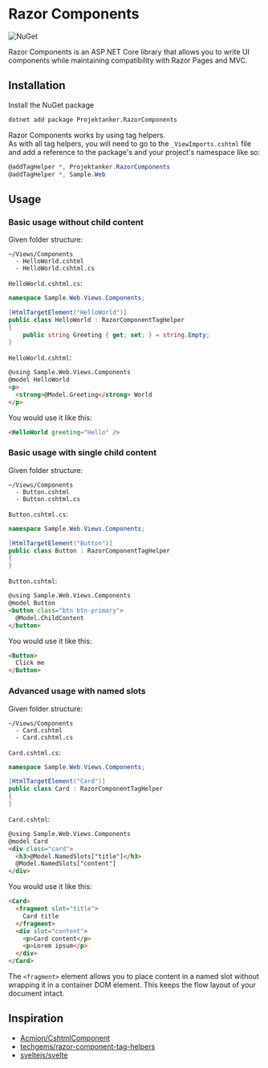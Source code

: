 ﻿# Razor Components

![NuGet](https://badgen.net/nuget/v/Projektanker.RazorComponents)

Razor Components is an ASP.NET Core library that allows you to write UI components while maintaining compatibility with Razor Pages and MVC.

## Installation

Install the NuGet package  
```bash
dotnet add package Projektanker.RazorComponents
```

Razor Components works by using tag helpers.  
As with all tag helpers, you will need to go to the `_ViewImports.cshtml` file and add a reference to the package's and your project's namespace like so:

```csharp
@addTagHelper *, Projektanker.RazorComponents
@addTagHelper *, Sample.Web
```

## Usage

### Basic usage without child content

Given folder structure:  
```
~/Views/Components
  - HelloWorld.cshtml
  - HelloWorld.cshtml.cs
```

`HelloWorld.cshtml.cs`:  
```csharp
namespace Sample.Web.Views.Components;

[HtmlTargetElement("HelloWorld")]
public class HelloWorld : RazorComponentTagHelper
{
    public string Greeting { get; set; } = string.Empty;
}
```

`HelloWorld.cshtml`:  
```html
@using Sample.Web.Views.Components
@model HelloWorld
<p>
  <strong>@Model.Greeting</strong> World
</p>
```

You would use it like this:
```html
<HelloWorld greeting="Hello" />
```

### Basic usage with single child content
Given folder structure:  
```
~/Views/Components
  - Button.cshtml
  - Button.cshtml.cs
```

`Button.cshtml.cs`:  
```csharp
namespace Sample.Web.Views.Components;

[HtmlTargetElement("Button")]
public class Button : RazorComponentTagHelper
{
}
```

`Button.cshtml`:  
```html
@using Sample.Web.Views.Components
@model Button
<button class="btn btn-primary">
  @Model.ChildContent
</button>
```

You would use it like this:
```html
<Button>
  Click me
</Button>
```

### Advanced usage with named slots

Given folder structure:  
```
~/Views/Components
  - Card.cshtml
  - Card.cshtml.cs
```

`Card.cshtml.cs`:  
```csharp
namespace Sample.Web.Views.Components;

[HtmlTargetElement("Card")]
public class Card : RazorComponentTagHelper
{
}
```

`Card.cshtml`:  
```html
@using Sample.Web.Views.Components
@model Card
<div class="card">
  <h3>@Model.NamedSlots["title"]</h3>
  @Model.NamedSlots["content"]
</div>
```

You would use it like this:
```html
<Card>
  <fragment slot="title">
    Card title
  </fragment>
  <div slot="content">
    <p>Card content</p>
    <p>Lorem ipsum</p>
  </div>
</Card>
```

The `<fragment>` element allows you to place content in a named slot without wrapping it in a container DOM element. This keeps the flow layout of your document intact.

## Inspiration

- [Acmion/CshtmlComponent](https://github.com/Acmion/CshtmlComponent/)
- [techgems/razor-component-tag-helpers](https://github.com/techgems/razor-component-tag-helpers/)
- [sveltejs/svelte](https://github.com/sveltejs/svelte)
